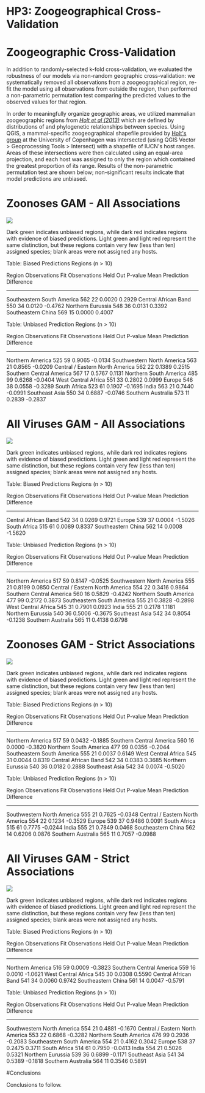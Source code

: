 # HP3: Zoogeographical Cross-Validation




# Zoogeographic Cross-Validation

In addition to randomly-selected k-fold cross-validation, we evaluated the robustness of our models via non-random geographic cross-validation: we systematically removed all observations from a zoogeographical region, re-fit the model using all observations from outside the region, then performed a non-parametric permutation test comparing the predicted values to the observed values for that region.

In order to meaningfully organize geographic areas, we utilized mammalian zoogeographic regions from [*Holt et al (2013)*](http://dx.doi.org/10.1126/science.1228282) which are defined by distributions of and phylogenetic relationships between species. Using QGIS, a mammal-specific zoogeographical shapefile provided by [Holt's group](http://macroecology.ku.dk/resources/wallace) at the University of Copenhagen was intersected (using QGIS Vector > Geoprocessing Tools > Intersect) with a shapefile of IUCN's host ranges. Areas of these intersections were then calculated using an equal-area projection, and each host was assigned to only the region which contained the greatest proportion of its range. Results of the non-parametric permutation test are shown below; non-significant results indicate that model predictions are unbiased.



# Zoonoses GAM - All Associations

![](geo_cross_files/figure-html/all-zoo-1.png)<!-- -->

Dark green indicates unbiased regions, while dark red indicates regions with evidence of biased predictions. Light green and light red represent the same distinction, but these regions contain very few (less than ten) assigned species; blank areas were not assigned any hosts. 


Table: Biased Predictions Regions (n > 10)

Region                        Observations Fit   Observations Held Out   P-value   Mean Prediction Difference
---------------------------  -----------------  ----------------------  --------  ---------------------------
Southeastern South America                 562                      22    0.0020                       0.2929
Central African Band                       550                      34    0.0120                      -0.4762
Northern Eurussia                          548                      36    0.0131                       0.3392
Southeastern China                         569                      15    0.0000                       0.4007



Table: Unbiased Prediction Regions (n > 10)

Region                             Observations Fit   Observations Held Out   P-value   Mean Prediction Difference
--------------------------------  -----------------  ----------------------  --------  ---------------------------
Northern America                                525                      59    0.9065                      -0.0134
Southwestern North America                      563                      21    0.8565                      -0.0209
Central / Eastern North America                 562                      22    0.1389                       0.2515
Southern Central America                        567                      17    0.5767                       0.1131
Northern South America                          485                      99    0.6268                      -0.0404
West Central Africa                             551                      33    0.2802                       0.0999
Europe                                          546                      38    0.0558                      -0.3289
South Africa                                    523                      61    0.1907                      -0.1695
India                                           563                      21    0.7440                      -0.0991
Southeast Asia                                  550                      34    0.6887                      -0.0746
Southern Australia                              573                      11    0.2839                      -0.2837

# All Viruses GAM - All Associations

![](geo_cross_files/figure-html/all-viruses-1.png)<!-- -->

Dark green indicates unbiased regions, while dark red indicates regions with evidence of biased predictions. Light green and light red represent the same distinction, but these regions contain very few (less than ten) assigned species; blank areas were not assigned any hosts. 


Table: Biased Predictions Regions (n > 10)

Region                  Observations Fit   Observations Held Out   P-value   Mean Prediction Difference
---------------------  -----------------  ----------------------  --------  ---------------------------
Central African Band                 542                      34    0.0269                       0.9721
Europe                               539                      37    0.0004                      -1.5026
South Africa                         515                      61    0.0089                       0.8337
Southeastern China                   562                      14    0.0008                      -1.5620



Table: Unbiased Prediction Regions (n > 10)

Region                             Observations Fit   Observations Held Out   P-value   Mean Prediction Difference
--------------------------------  -----------------  ----------------------  --------  ---------------------------
Northern America                                517                      59    0.8147                      -0.0525
Southwestern North America                      555                      21    0.8199                       0.0850
Central / Eastern North America                 554                      22    0.3416                       0.9864
Southern Central America                        560                      16    0.5829                      -0.4242
Northern South America                          477                      99    0.2172                       0.3873
Southeastern South America                      555                      21    0.3828                      -0.2898
West Central Africa                             545                      31    0.7901                       0.0923
India                                           555                      21    0.2178                       1.1181
Northern Eurussia                               540                      36    0.5006                      -0.3675
Southeast Asia                                  542                      34    0.8054                      -0.1238
Southern Australia                              565                      11    0.4138                       0.6798

# Zoonoses GAM - Strict Associations

![](geo_cross_files/figure-html/strict-zoo-1.png)<!-- -->

Dark green indicates unbiased regions, while dark red indicates regions with evidence of biased predictions. Light green and light red represent the same distinction, but these regions contain very few (less than ten) assigned 
species; blank areas were not assigned any hosts.  


Table: Biased Predictions Regions (n > 10)

Region                        Observations Fit   Observations Held Out   P-value   Mean Prediction Difference
---------------------------  -----------------  ----------------------  --------  ---------------------------
Northern America                           517                      59    0.0432                      -0.1885
Southern Central America                   560                      16    0.0000                      -0.3820
Northern South America                     477                      99    0.0356                      -0.2044
Southeastern South America                 555                      21    0.0037                       0.6149
West Central Africa                        545                      31    0.0044                       0.8319
Central African Band                       542                      34    0.0383                       0.3685
Northern Eurussia                          540                      36    0.0182                       0.2888
Southeast Asia                             542                      34    0.0074                      -0.5020


Table: Unbiased Prediction Regions (n > 10)

Region                             Observations Fit   Observations Held Out   P-value   Mean Prediction Difference
--------------------------------  -----------------  ----------------------  --------  ---------------------------
Southwestern North America                      555                      21    0.7625                      -0.0348
Central / Eastern North America                 554                      22    0.1234                      -0.3529
Europe                                          539                      37    0.9486                       0.0091
South Africa                                    515                      61    0.7775                      -0.0244
India                                           555                      21    0.7849                       0.0468
Southeastern China                              562                      14    0.6206                       0.0876
Southern Australia                              565                      11    0.7057                      -0.0988

# All Viruses GAM - Strict Associations

![](geo_cross_files/figure-html/strict-viruses-1.png)<!-- -->

Dark green indicates unbiased regions, while dark red indicates regions with evidence of biased predictions. Light green and light red represent the same distinction, but these regions contain very few (less than ten) assigned species; blank areas were not assigned any hosts. 


Table: Biased Predictions Regions (n > 10)

Region                      Observations Fit   Observations Held Out   P-value   Mean Prediction Difference
-------------------------  -----------------  ----------------------  --------  ---------------------------
Northern America                         516                      59    0.0009                      -0.3823
Southern Central America                 559                      16    0.0010                      -1.0621
West Central Africa                      545                      30    0.0308                       0.5590
Central African Band                     541                      34    0.0060                       0.9742
Southeastern China                       561                      14    0.0047                      -0.5791



Table: Unbiased Prediction Regions (n > 10)

Region                             Observations Fit   Observations Held Out   P-value   Mean Prediction Difference
--------------------------------  -----------------  ----------------------  --------  ---------------------------
Southwestern North America                      554                      21    0.4881                      -0.1670
Central / Eastern North America                 553                      22    0.6868                      -0.3282
Northern South America                          476                      99    0.2936                      -0.2083
Southeastern South America                      554                      21    0.4162                       0.3042
Europe                                          538                      37    0.2475                       0.3711
South Africa                                    514                      61    0.7950                      -0.0413
India                                           554                      21    0.5026                       0.5321
Northern Eurussia                               539                      36    0.6899                      -0.1171
Southeast Asia                                  541                      34    0.5389                      -0.1818
Southern Australia                              564                      11    0.3546                       0.5891

#Conclusions

Conclusions to follow. 
